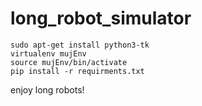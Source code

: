 # long_robot_simulator


```
sudo apt-get install python3-tk
virtualenv mujEnv
source mujEnv/bin/activate
pip install -r requirments.txt
```
enjoy long robots!